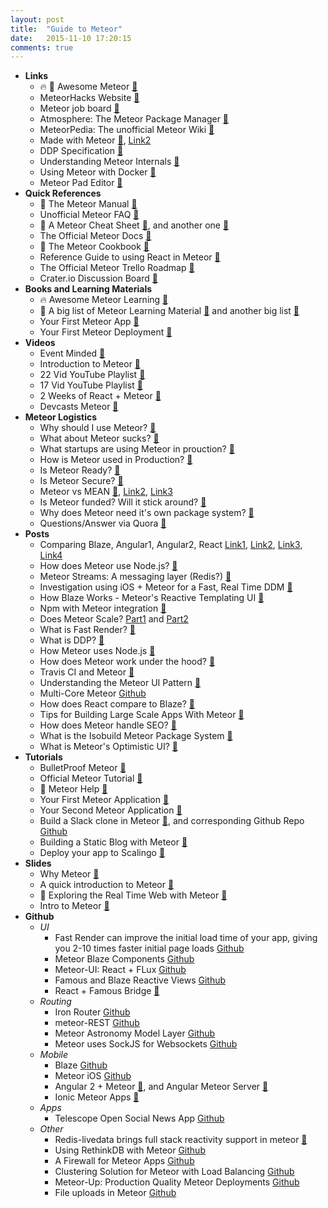```yaml
---
layout: post
title:  "Guide to Meteor"
date:   2015-11-10 17:20:15
comments: true
---
```



- **Links**
    - :fire: :raised_hands: Awesome Meteor [:link:](https://github.com/Urigo/awesome-meteor)
    - MeteorHacks Website [:link:](https://meteorhacks.com/)
    - Meteor job board [:link:](http://www.weworkmeteor.com/)
    - Atmosphere: The Meteor Package Manager [:link:](https://atmospherejs.com/)
    - MeteorPedia: The unofficial Meteor Wiki [:link:](http://www.meteorpedia.com/read/Main_Page)
    - Made with Meteor [:link:](http://devpost.com/software/built-with/meteor-js), [Link2](http://madewith.meteor.com/)
    - DDP Specification [:link:](https://github.com/meteor/meteor/blob/devel/packages/ddp/DDP.md)
    - Understanding Meteor Internals [:link:](https://meteorhacks.com/understanding-meteor-internals)
    - Using Meteor with Docker [:link:](https://meteorhacks.com/docker-container-war-and-meteor)
    - Meteor Pad Editor [:link:](http://meteorpad.com/pad/qr2oFzmiZ9nxpiYWt/Leaderboard)
- **Quick References**
    - :raised_hands: The Meteor Manual [:link:](http://manual.meteor.com/)
    - Unofficial Meteor FAQ [:link:](https://github.com/oortcloud/unofficial-meteor-faq)
    - :raised_hands: A Meteor Cheat Sheet [:link:](http://cincomiradas.com/meteor/meteor-0-9-4-cheatsheet/), and another one [:link:](https://gentlenode.com/journal/meteor-5-complete-cheatsheet/7)
    - The Official Meteor Docs [:link:](http://docs.meteor.com/#/basic/underscore)
    - :raised_hands: The Meteor Cookbook [:link:](https://github.com/awatson1978/meteor-cookbook)
    - Reference Guide to using React in Meteor [:link:](http://react-in-meteor.readthedocs.org/en/latest/)
    - The Official Meteor Trello Roadmap [:link:](https://trello.com/b/hjBDflxp/meteor-roadmap)
    - Crater.io Discussion Board [:link:](https://crater.io/)
- **Books and Learning Materials**
    - :fire: Awesome Meteor Learning [:link:](https://github.com/ericdouglas/Meteor-Learning)
    - :raised_hands: A big list of Meteor Learning Material [:link:](https://www.yauh.de/best-learning-resources-for-meteorjs/) and another big list [:link:](https://hackpad.com/Top-Resources-for-learning-MeteorJS-Nrpnr6CHiGs)
    - Your First Meteor App [:link:](http://meteortips.com/first-meteor-tutorial/)
    - Your First Meteor Deployment [:link:](http://meteortips.com/deployment-tutorial/)
- **Videos**
    - Event Minded [:link:](https://www.eventedmind.com/)
    - Introduction to Meteor [:link:](https://www.youtube.com/watch?v=dOCMpoeuwTI&utm_campaign=Core+Install+%26+Deploy&utm_source=hs_automation&utm_medium=email&utm_content=21068638&_hsenc=p2ANqtz-_zJqDvX5n-s9cqGsb3oLaLx-RvmGUoeRt-TNQjvDKKXQcbNwkfIux90jBW-HQ7D70Rokn3IKDtCnDePSrPDdDMmsObiQ&_hsmi=21070052)
    - 22 Vid YouTube Playlist [:link:](https://www.youtube.com/playlist?list=PLLnpHn493BHECNl9I8gwos-hEfFrer7TV)
    - 17 Vid YouTube Playlist [:link:](https://www.youtube.com/watch?v=LPIgeRkyOFs&list=PLWOwgptSFZ6SyW3D4KsuAbDrTWWz0Hqa2)
    - 2 Weeks of React + Meteor [:link:](http://info.meteor.com/blog/two-weeks-with-react-and-meteor)
    - Devcasts Meteor [:link:](https://www.devcasts.io/tag/meteor/)
- **Meteor Logistics**
    - Why should I use Meteor? [:link:](https://www.quora.com/Should-I-use-Meteor-Why)
    - What about Meteor sucks? [:link:](https://www.quora.com/What-are-some-downsides-of-MeteorJS)
    - What startups are using Meteor in prouction? [:link:](https://www.quora.com/Which-startups-use-Meteor-in-production)
    - How is Meteor used in Production? [:link:](https://meteorhacks.com/meteor-in-production-a-case-study)
    - Is Meteor Ready? [:link:](https://www.quora.com/Is-MeteorJS-the-best-JavaScript-framework)
    - Is Meteor Secure? [:link:](https://www.quora.com/Is-meteor-js-secure)
    - Meteor vs MEAN [:link:](https://www.quora.com/What-does-Quincy-Larson-think-about-the-Meteor-Framework-compared-to-the-MEAN-stack), [Link2](https://www.quora.com/Since-Meteor-js-was-developed-after-Node-js-what-are-the-advantages-of-Meteor-js-over-Node-js-if-there-are-any), [Link3](https://www.quora.com/Should-I-learn-Angular-js-or-Meteor)
    - Is Meteor funded? Will it stick around? [:link:](https://www.quora.com/How-is-Meteor-funded-Will-it-be-around-a-couple-of-years-from-now)
    - Why does Meteor need it's own package system? [:link:](https://www.quora.com/Node-js/Why-does-Meteor-use-its-own-package-system-rather-than-NPM)
    - Questions/Answer via Quora [:link:](https://www.quora.com/Meteor-Javascript-platform)
- **Posts**
    - Comparing Blaze, Angular1, Angular2, React [Link1](http://info.meteor.com/blog/comparing-performance-of-blaze-react-angular-meteor-and-angular-2-with-meteor), [Link2](http://www.shmck.com/comparing-front-end-frameworks-code-style/), [Link3](http://www.shmck.com/comparing-front-end-frameworks-community/), [Link4]()
    - How does Meteor use Node.js? [:link:](https://meteorhacks.com/how-meteor-uses-node)
    - Meteor Streams: A messaging layer (Redis?) [:link:](https://meteorhacks.com/introducing-meteor-streams)
    - Investigation using iOS + Meteor for a Fast, Real Time DDM [:link:](https://github.com/martijnwalraven/meteor-ios)
    - How Blaze Works - Meteor's Reactive Templating UI [:link:](https://meteorhacks.com/how-blaze-works)
    - Npm with Meteor integration [:link:](https://meteorhacks.com/complete-npm-integration-for-meteor)
    - Does Meteor Scale? [Part1](https://meteorhacks.com/does-meteor-scale) and [Part2](https://meteorhacks.com/how-to-scale-meteor)
    - What is Fast Render? [:link:](https://meteorhacks.com/fast-render/)
    - What is DDP? [:link:](https://meteorhacks.com/introduction-to-ddp)
    - How Meteor uses Node.js [:link:](https://meteorhacks.com/how-meteor-uses-node)
    - How does Meteor work under the hood? [:link:](https://meteorhacks.com/understanding-meteor-internals)
    - Travis CI and Meteor [:link:](https://meteorhacks.com/travis-ci-support-for-meteor-packages)
    - Understanding the Meteor UI Pattern [:link:](https://meteorhacks.com/meteor-ui-pattern-keeping-app-state-in-the-url)
    - Multi-Core Meteor [Github](https://meteorhacks.com/introducing-multi-core-support-for-meteor)
    - How does React compare to Blaze? [:link:](https://forums.meteor.com/t/which-view-layer-performs-better-blaze-vs-react/6921)
    - Tips for Building Large Scale Apps With Meteor [:link:](https://meteor.hackpad.com/Building-Large-Apps-Tips-d8PQ848nLyE)
    - How does Meteor handle SEO? [:link:](http://www.manuel-schoebel.com/blog/meteor-and-seo)
    - What is the Isobuild Meteor Package System [:link:](http://info.meteor.com/blog/isobuild-why-meteor-created-a-new-package-system)
    - What is Meteor's Optimistic UI? [:link:](http://info.meteor.com/blog/optimistic-ui-with-meteor-latency-compensation)
- **Tutorials**
    - BulletProof Meteor [:link:](https://bulletproofmeteor.com/basics/introduction)
    - Official Meteor Tutorial [:link:](https://www.meteor.com/tutorials/blaze/creating-an-app)
    - :raised_hands: Meteor Help [:link:](http://meteorhelp.com/)
    - Your First Meteor Application [:link:](http://meteortips.com/first-meteor-tutorial/)
    - Your Second Meteor Application [:link:](http://meteortips.com/second-meteor-tutorial/)
    - Build a Slack clone in Meteor [:link:](https://scotch.io/tutorials/building-a-slack-clone-in-meteor-js-getting-started), and corresponding Github Repo [Github](https://github.com/RocketChat/Rocket.Chat)
    - Building a Static Blog with Meteor [:link:](https://meteorhacks.com/building-static-websites-with-meteor)
    - Deploy your app to Scalingo [:link:](http://www.smashingthingstogether.com/deploying-your-app-to-scalingo-meteor-js/)
- **Slides**
    - Why Meteor [:floppy_disk:](https://speakerdeck.com/grigio/why-meteor)
    - A quick introduction to Meteor [:link:](http://slides.com/dasniko/meteor#/)
    - :raised_hands: Exploring the Real Time Web with Meteor [:link:](http://slides.com/cramrov/meteor#/)
    - Intro to Meteor [:link:](https://speakerdeck.com/shrop/intro-to-meteor)
- **Github**
    - *UI*
        - Fast Render can improve the initial load time of your app, giving you 2-10 times faster initial page loads [Github](https://github.com/kadirahq/fast-render#demo)
        - Meteor Blaze Components [Github](https://github.com/peerlibrary/meteor-blaze-components)
        - Meteor-UI: React + FLux [Github](https://github.com/meteor-space/ui)
        - Famous and Blaze Reactive Views [Github](https://github.com/gadicc/meteor-famous-views)
        - React + Famous Bridge [:link:](https://github.com/pilwon/react-famous)
    - *Routing*
        - Iron Router [Github](https://github.com/iron-meteor/iron-router)
        - meteor-REST [Github](https://github.com/stubailo/meteor-rest)
        - Meteor Astronomy Model Layer [Github](https://github.com/jagi/meteor-astronomy)
        - Meteor uses SockJS for Websockets [Github](https://github.com/sockjs/sockjs-node)
    - *Mobile*
        - Blaze [Github](http://meteor.github.io/blaze/)
        - Meteor iOS [Github](https://github.com/martijnwalraven/meteor-ios)
        - Angular 2 + Meteor [:link:](http://angular-meteor.com/), and Angular Meteor Server [:link:](https://github.com/netanelgilad/angular-meteor-server)
        - Ionic Meteor Apps [:link:](https://github.com/meteoric/meteor-ionic)
    - *Apps*
        - Telescope Open Social News App [Github](https://github.com/TelescopeJS/Telescope)
    - *Other*
        - Redis-livedata brings full stack reactivity support in meteor [:link:](https://github.com/meteor/redis-livedata/)
        - Using RethinkDB with Meteor [Github](https://github.com/Slava/meteor-rethinkdb)
        - A Firewall for Meteor Apps [Github](https://github.com/meteorhacks/sikka)
        - Clustering Solution for Meteor with Load Balancing [Github](https://github.com/meteorhacks/cluster)
        - Meteor-Up: Production Quality Meteor Deployments [Github](https://github.com/arunoda/meteor-up/tree/mupx#)
        - File uploads in Meteor [Github](https://github.com/CulturalMe/meteor-slingshot)
